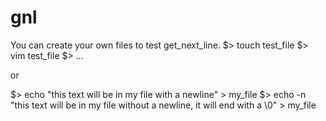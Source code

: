 # gnl

You can create your own files to test get_next_line.
 $> touch test_file
 $> vim test_file
 $> ...
 
 or
 
 $> echo "this text will be in my file with a newline" > my_file
 $> echo -n "this text will be in my file without a newline, it will end with a \0" > my_file
